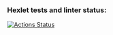 ### Hexlet tests and linter status:
[![Actions Status](https://github.com/Prosto-Pasha/python-project-83/workflows/hexlet-check/badge.svg)](https://github.com/Prosto-Pasha/python-project-83/actions)